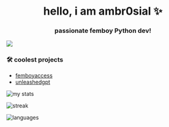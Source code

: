 <h1 align="center">hello, i am ambr0sial ✨</h1>
<h3 align="center">passionate femboy Python dev!</h3>

[![](https://visitcount.itsvg.in/api?id=ambr0sial&icon=8&color=11)](https://visitcount.itsvg.in)

### 🛠 coolest projects

* [femboyaccess](https://github.com/ambr0sial/femboyaccess)
* [unleashedgpt](https://github.com/ambr0sial/unleashedgpt)

![my stats](https://github-readme-stats.vercel.app/api?username=ambr0sial&theme=material-palenight&show_icons=true&disable_animations=false&custom_title=nerdy%20stats%20:3&hide_border=true)

![streak](https://github-readme-streak-stats.herokuapp.com/?user=ambr0sial&theme=nightowl&hide_border=false)

![languages](https://github-readme-stats.vercel.app/api/top-langs/?username=ambr0sial&theme=material-palenight&custom_title=used%20languages!&hide_border=true&layout=compact&hide=Objective-C%2B%2B,Objective-C,Makefile,CMake)
